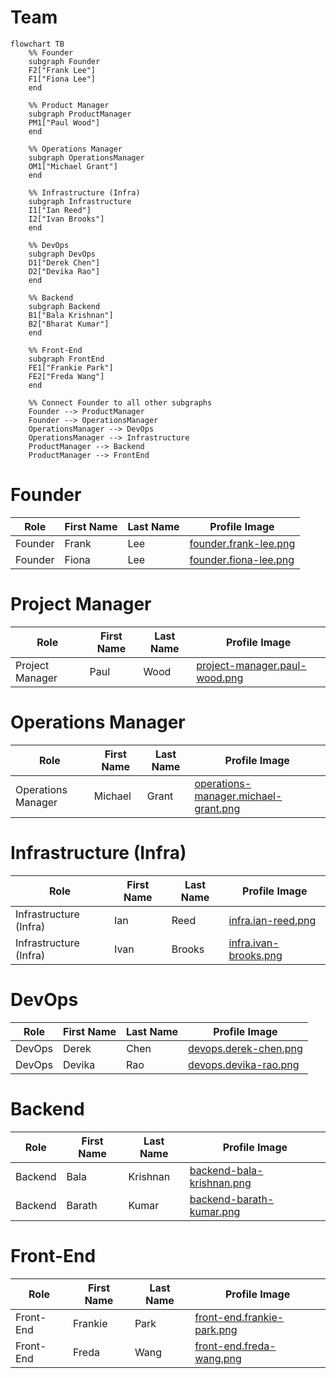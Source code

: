 # Team

```mermaid
flowchart TB
    %% Founder
    subgraph Founder
    F2["Frank Lee"]
    F1["Fiona Lee"]
    end

    %% Product Manager
    subgraph ProductManager
    PM1["Paul Wood"]
    end

    %% Operations Manager
    subgraph OperationsManager
    OM1["Michael Grant"]
    end

    %% Infrastructure (Infra)
    subgraph Infrastructure
    I1["Ian Reed"]
    I2["Ivan Brooks"]
    end

    %% DevOps
    subgraph DevOps
    D1["Derek Chen"]
    D2["Devika Rao"]
    end

    %% Backend
    subgraph Backend
    B1["Bala Krishnan"]
    B2["Bharat Kumar"]
    end

    %% Front-End
    subgraph FrontEnd
    FE1["Frankie Park"]
    FE2["Freda Wang"]
    end
    
    %% Connect Founder to all other subgraphs
    Founder --> ProductManager
    Founder --> OperationsManager
    OperationsManager --> DevOps
    OperationsManager --> Infrastructure
    ProductManager --> Backend
    ProductManager --> FrontEnd
```

# Founder

| Role    | First Name | Last Name | Profile Image                                  |
|---------|------------|-----------|------------------------------------------------|
| Founder | Frank      | Lee       | [founder.frank-lee.png](founder.frank-lee.png) |
| Founder | Fiona      | Lee       | [founder.fiona-lee.png](founder.fiona-lee.png) |

# Project Manager

| Role            | First Name | Last Name | Profile Image                                                  |
|-----------------|------------|-----------|----------------------------------------------------------------|
| Project Manager | Paul       | Wood      | [project-manager.paul-wood.png](project-manager.paul-wood.png) |


# Operations Manager

| Role               | First Name | Last Name | Profile Image                                                                |
|--------------------|------------|-----------|------------------------------------------------------------------------------|
| Operations Manager | Michael    | Grant     | [operations-manager.michael-grant.png](operations-manager.michael-grant.png) |

# Infrastructure (Infra)

| Role                   | First Name | Last Name | Profile Image                                  |
|------------------------|------------|-----------|------------------------------------------------|
| Infrastructure (Infra) | Ian        | Reed      | [infra.ian-reed.png](infra.ian-reed.png)       |
| Infrastructure (Infra) | Ivan       | Brooks    | [infra.ivan-brooks.png](infra.ivan-brooks.png) |

# DevOps

| Role   | First Name | Last Name | Profile Image                                  |
|--------|------------|-----------|------------------------------------------------|
| DevOps | Derek      | Chen      | [devops.derek-chen.png](devops.derek-chen.png) |
| DevOps | Devika     | Rao       | [devops.devika-rao.png](devops.devika-rao.png) |

# Backend

| Role    | First Name | Last Name | Profile Image                                          |
|---------|------------|-----------|--------------------------------------------------------|
| Backend | Bala       | Krishnan  | [backend-bala-krishnan.png](backend-bala-krishnan.png) |
| Backend | Barath     | Kumar     | [backend-barath-kumar.png](backend-barath-kumar.png)   |

# Front-End

| Role      | First Name | Last Name | Profile Image                                            |
|-----------|------------|-----------|----------------------------------------------------------|
| Front-End | Frankie    | Park      | [front-end.frankie-park.png](front-end.frankie-park.png) |
| Front-End | Freda      | Wang      | [front-end.freda-wang.png](front-end.freda-wang.png)     |
